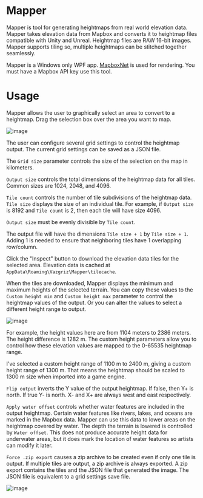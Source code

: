 # Mapper
Mapper is tool for generating heightmaps from real world elevation data. Mapper takes elevation data from Mapbox and converts it to heightmap files compatible with Unity and Unreal. Heightmap files are RAW 16-bit images. Mapper supports tiling so, multiple heightmaps can be stitched together seamlessly.

Mapper is a Windows only WPF app. [MapboxNet](https://github.com/AliFlux/MapboxNet) is used for rendering. You must have a Mapbox API key use this tool.

# Usage
Mapper allows the user to graphically select an area to convert to a heightmap. Drag the selection box over the area you want to map.

![image](https://github.com/vazgriz/Mapper/assets/7607513/6677e968-1ae7-4fa4-9bff-eb14c2033100)

The user can configure several grid settings to control the heightmap output. The current grid settings can be saved as a JSON file.

The `Grid size` parameter controls the size of the selection on the map in kilometers.

`Output size` controls the total dimensions of the heightmap data for all tiles. Common sizes are 1024, 2048, and 4096.

`Tile count` controls the number of tile subdivisions of the heightmap data. `Tile size` displays the size of an individual tile. For example, if `Output size` is 8192 and `Tile count` is 2, then each tile will have size 4096.

`Output size` must be evenly divisible by `Tile count`.

The output file will have the dimensions `Tile size + 1` by `Tile size + 1`. Adding 1 is needed to ensure that neighboring tiles have 1 overlapping row/column.

Click the "Inspect" button to download the elevation data tiles for the selected area. Elevation data is cached at `AppData\Roaming\Vazgriz\Mapper\tilecache`.

When the tiles are downloaded, Mapper displays the minimum and maximum heights of the selected terrain. You can copy these values to the `Custom height min` and `Custom height max` parameter to control the heightmap values of the output. Or you can alter the values to select a different height range to output.

![image](https://github.com/vazgriz/Mapper/assets/7607513/0d959463-0678-4117-a53d-ee36c540b75d)

For example, the height values here are from 1104 meters to 2386 meters. The height difference is 1282 m. The custom height parameters allow you to control how these elevation values are mapped to the 0-65535 heightmap range.

I've selected a custom height range of 1100 m to 2400 m, giving a custom height range of 1300 m. That means the heightmap should be scaled to 1300 m size when imported into a game engine.

`Flip output` inverts the Y value of the output heightmap. If false, then Y+ is north. If true Y- is north. X- and X+ are always west and east respectively.

`Apply water offset` controls whether water features are included in the output heightmap. Certain water features like rivers, lakes, and oceans are marked in the Mapbox data. Mapper can use this data to lower areas on the heightmap covered by water. The depth the terrain is lowered is controlled by `Water offset`. This does not produce accurate height data for underwater areas, but it does mark the location of water features so artists can modify it later.

`Force .zip export` causes a zip archive to be created even if only one tile is output. If multiple tiles are output, a zip archive is always exported. A zip export contains the tiles and the JSON file that generated the image. The JSON file is equivalent to a grid settings save file.

![image](https://github.com/vazgriz/Mapper/assets/7607513/91241b81-0caf-4dfa-83ae-548dac3c6096)
